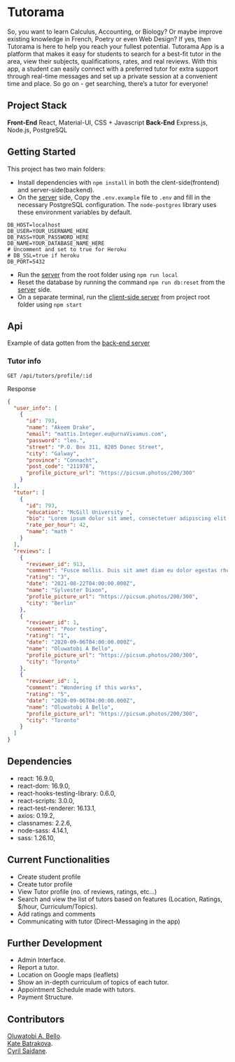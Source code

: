 # Tutorama

So, you want to learn Calculus, Accounting, or Biology? Or maybe improve existing knowledge in French, Poetry or even Web Design? If yes, then Tutorama is here to help you reach your fullest potential. Tutorama App is a platform that makes it easy for students to search for a best-fit tutor in the area, view their subjects, qualifications, rates, and real reviews. With this app, a student can easily connect with a preferred tutor for extra support through real-time messages and set up a private session at a convenient time and place. So go on - get searching, there’s a tutor for everyone!

## Project Stack

**Front-End**
React, Material-UI, CSS + Javascript
**Back-End**
Express.js, Node.js, PostgreSQL

## Getting Started

This project has two main folders:

- Install dependencies with `npm install` in both the clent-side(frontend) and server-side(backend).
- On the [server](https://github.com/csaidane/Tutorama/tree/master/backend) side, Copy the `.env.example` file to `.env` and fill in the necessary PostgreSQL configuration. The `node-postgres` library uses these environment variables by default.

```
DB_HOST=localhost
DB_USER=YOUR_USERNAME_HERE
DB_PASS=YOUR_PASSWORD_HERE
DB_NAME=YOUR_DATABASE_NAME_HERE
# Uncomment and set to true for Heroku
# DB_SSL=true if heroku
DB_PORT=5432
```

- Run the [server](https://github.com/csaidane/Tutorama/tree/master/backend) from the root folder using `npm run local`
- Reset the database by running the command `npm run db:reset` from the [server](https://github.com/csaidane/Tutorama/tree/master/backend) side.
- On a separate terminal, run the [client-side server](https://github.com/csaidane/Tutorama/tree/master/frontend) from project root folder using `npm start`

## Api

Example of data gotten from the [back-end server](https://github.com/csaidane/Tutorama/tree/master/backend)

### Tutor info

`GET /api/tutors/profile/:id`

Response

```json
{
  "user_info": [
    {
      "id": 793,
      "name": "Akeem Drake",
      "email": "mattis.Integer.eu@urnaVivamus.com",
      "password": "leo.",
      "street": "P.O. Box 311, 8205 Donec Street",
      "city": "Galway",
      "province": "Connacht",
      "post_code": "211978",
      "profile_picture_url": "https://picsum.photos/200/300"
    }
  ],
  "tutor": [
    {
      "id": 793,
      "education": "McGill University ",
      "bio": "Lorem ipsum dolor sit amet, consectetuer adipiscing elit. Curabitur sed tortor. Integer",
      "rate_per_hour": 42,
      "name": "math "
    }
  ],
  "reviews": [
    {
      "reviewer_id": 913,
      "comment": "Fusce mollis. Duis sit amet diam eu dolor egestas rhoncus. Proin nisl sem, consequat nec, mollis vitae, posuere at, velit.",
      "rating": "3",
      "date": "2021-08-22T04:00:00.000Z",
      "name": "Sylvester Dixon",
      "profile_picture_url": "https://picsum.photos/200/300",
      "city": "Berlin"
    },
    {
      "reviewer_id": 1,
      "comment": "Poor testing",
      "rating": "1",
      "date": "2020-09-06T04:00:00.000Z",
      "name": "Oluwatobi A Bello",
      "profile_picture_url": "https://picsum.photos/200/300",
      "city": "Toronto"
    },
    {
      "reviewer_id": 1,
      "comment": "Wondering if this works",
      "rating": "5",
      "date": "2020-09-06T04:00:00.000Z",
      "name": "Oluwatobi A Bello",
      "profile_picture_url": "https://picsum.photos/200/300",
      "city": "Toronto"
    }
  ]
}
```

## Dependencies

- react: 16.9.0,
- react-dom: 16.9.0,
- react-hooks-testing-library: 0.6.0,
- react-scripts: 3.0.0,
- react-test-renderer: 16.13.1,
- axios: 0.19.2,
- classnames: 2.2.6,
- node-sass: 4.14.1,
- sass: 1.26.10,

<!-- ## Final Product

- No Appointments Made
  !["No Appointments Made"](public/images/empty.png)

- Creating an Appointment
  !["Creating an Appointment"](public/images/create.png)

- Scheduler App
  !["UI"](public/images/UI.png)

- Deleting an Appointment
  !["Deleting an Appointment"](public/images/confirm.png) -->

## Current Functionalities

- Create student profile
- Create tutor profile
- View Tutor profile (no. of reviews, ratings, etc…)
- Search and view the list of tutors based on features (Location, Ratings, \$/hour, Curriculum/Topics).
- Add ratings and comments
- Communicating with tutor (Direct-Messaging in the app)

## Further Development

- Admin Interface.
- Report a tutor.
- Location on Google maps (leaflets)
- Show an in-depth curriculum of topics of each tutor.
- Appointment Schedule made with tutors.
- Payment Structure.

## Contributors

[Oluwatobi A. Bello](https://github.com/Oluwatobii).<br />
[Kate Batrakova](https://github.com/katebatrakova).<br />
[Cyril Saidane](https://github.com/csaidane).
